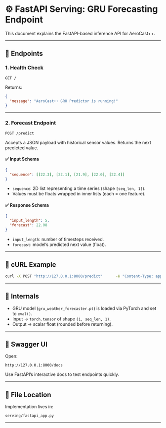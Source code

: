 # ⚙️ FastAPI Serving: GRU Forecasting Endpoint

This document explains the FastAPI-based inference API for AeroCast++.

---

## 📍 Endpoints

### 1. Health Check

```http
GET /
```
Returns:
```json
{
  "message": "AeroCast++ GRU Predictor is running!"
}
```

---

### 2. Forecast Endpoint

```http
POST /predict
```
Accepts a JSON payload with historical sensor values. Returns the next predicted value.

#### ✅ Input Schema

```json
{
  "sequence": [[22.3], [22.1], [21.9], [22.0], [22.4]]
}
```

- `sequence`: 2D list representing a time series (shape `[seq_len, 1]`).  
- Values must be floats wrapped in inner lists (each = one feature).

#### ✅ Response Schema

```json
{
  "input_length": 5,
  "forecast": 22.08
}
```

- `input_length`: number of timesteps received.  
- `forecast`: model’s predicted next value (float).

---

## 🧪 cURL Example

```bash
curl -X POST "http://127.0.0.1:8000/predict"      -H "Content-Type: application/json"      -d '{"sequence": [[22.3], [22.1], [21.9], [22.0], [22.4]]}'
```

---

## 🧬 Internals

- GRU model (`gru_weather_forecaster.pt`) is loaded via PyTorch and set to `eval()`.
- Input → `torch.tensor` of shape `(1, seq_len, 1)`.
- Output → scalar float (rounded before returning).

---

## 🧭 Swagger UI

Open:
```
http://127.0.0.1:8000/docs
```
Use FastAPI’s interactive docs to test endpoints quickly.

---

## 🔧 File Location

Implementation lives in:
```
serving/fastapi_app.py
```

---